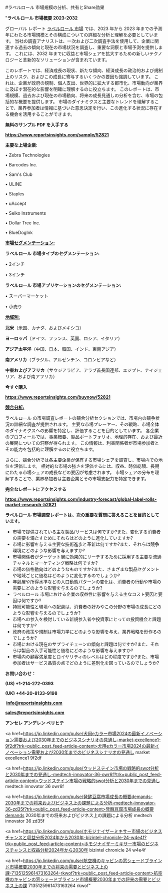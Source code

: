 #ラベルロール 市場規模の分析、共有とShare効果

"<strong>ラベルロール 市場概要 2023-2032</strong>

グローバル レポート <a href=https://www.reportsinsights.com/sample/52821>ラベルロール 市場</a> では、2023 年から 2023 年までの予測年にわたる市場規模とその構成についての詳細な分析と理解を必要としています。 当社の調査アナリストは、一次および二次調査手法を使用して、企業に関連する過去の傾向と現在の市場状況を調査し、重要な洞察と市場予測を提供します。 これには、2032 年までに収益と市場シェアを拡大​​するための新しいテクノロジーと革新的なソリューションが含まれています。

このレポートでは、経済成長の現状、新たな傾向、経済成長の政治的および規制上のリスク、およびこの成長に寄与するいくつかの要因も強調しています。 これは、企業が政府の規制、個人支出、世界的に拡大する都市化、市場動向が業界に及ぼす潜在的な影響を明確に理解するのに役立ちます。 このレポートは、市場規模、過去および現在の市場動向、将来の成長見通しの分析を含む、市場の包括的な概要を提供します。 市場のダイナミクスと主要なトレンドを理解することで、業界参加者は情報に基づいた意思決定を行い、この進化する状況に存在する機会を活用することができます。

<strong><b>無料のサンプル PDF を入手する</b></strong>

<a href=https://www.reportsinsights.com/sample/52821><strong><u>https://www.reportsinsights.com/sample/52821</u></strong></a>

<strong>主要な上場企業:</strong>

• Zebra Technologies

• Barcodes  Inc.

• Sam's Club

• ULINE

• Staples

• uAccept

• Seiko Instruments

• Dollar Tree  Inc.

• BlueDogInk

<strong><u>市場セグメンテーション</u></strong><strong><u>:</u></strong>

<strong>ラベルロール 市場タイプのセグメンテーション:</strong>

• 2インチ

• 3インチ

<strong>ラベルロール 市場アプリケーションのセグメンテーション:</strong>

• スーパーマーケット

• 小売り

<strong><u>地域別</u></strong><strong><u>:</u></strong>

<strong>北米</strong>（米国、カナダ、およびメキシコ）

<strong>ヨーロッパ</strong>（ドイツ、フランス、英国、ロシア、イタリア）

<strong>アジア太平洋</strong>（中国、日本、韓国、インド、東南アジア）

<strong>南アメリカ</strong>（ブラジル、アルゼンチン、コロンビアなど）

<strong>中東およびアフリカ</strong>（サウジアラビア、アラブ首長国連邦、エジプト、ナイジェリア、および南アフリカ）

<strong>今すぐ購入</strong>

<a href=https://www.reportsinsights.com/buynow/52821><strong><u>https://www.reportsinsights.com/buynow/52821</u></strong></a>

<strong><u>競合分析:</u></strong>

ラベルロール の市場調査レポートの競合分析セクションでは、市場内の競争状況の詳細な調査が提供されます。 主要な市場プレーヤー、その戦略、市場全体のダイナミクスへの影響を特定し、評価することを目的としています。 各企業のプロフィールでは、事業概要、製品ポートフォリオ、地理的存在、および最近の展開についての洞察が得られます。 この情報は、利害関係者が市場参加者とその能力を包括的に理解するのに役立ちます。

さらに、競合分析では各主要企業が保有する市場シェアを調査し、市場内での地位を評価します。 相対的な市場の強さを評価するには、収益、時価総額、長期にわたる市場シェアの成長などの要因が考慮されます。 市場シェアの分布を理解することで、業界参加者は主要企業とその市場支配力を特定できます。

<strong>完全なレポートにアクセスする</strong>

<a href=https://www.reportsinsights.com/industry-forecast/global-label-rolls-market-research-52821><strong><u><b>https://www.reportsinsights.com/industry-forecast/global-label-rolls-market-research-52821</b></u></strong></a>

<strong><b>ラベルロール 市場調査レポートは、次の重要な質問に答えることを目的としています。</b></strong>
<ul>
  <li>市場で提供されている主な製品/サービスは何ですか?また、変化する消費者の需要を満たすためにそれらはどのように進化していますか?</li>
  <li>市場に影響を与える主要な技術進歩と革新は何ですか?また、それらは競争環境にどのような影響を与えますか?</li>
  <li>市場関係者がターゲット層に効果的にリーチするために採用する主要な流通チャネルとマーケティング戦略は何ですか?</li>
  <li>市場の価格動向はどのようなものですか?また、さまざまな製品セグメントや地域ごとに価格はどのように変化するのでしょうか?</li>
  <li>年齢層や所得水準などの人口動態パターンの変化は、消費者の行動や市場の需要にどのような影響を与えるのでしょうか?</li>
  <li>ラベルロール 市場における企業の収益性に影響を与える主なコスト要因と要因は何ですか?</li>
  <li>持続可能性と環境への配慮は、消費者の好みやこの分野の市場の成長にどのような影響を与えるのでしょうか?</li>
  <li>市場への参入を検討している新規参入者や投資家にとっての投資機会と課題は何ですか?</li>
  <li>政府の政策や規制は市場力学にどのような影響を与え、業界戦略を形作るのでしょうか?</li>
  <li>市場における現在のサプライチェーンの傾向と課題は何ですか?また、それらは製品の入手可能性と価格にどのような影響を与えますか?</li>
  <li>市場内の顧客満足度とロイヤリティのレベルはどの程度ですか?また、市場参加者はサービス品質の点でどのように差別化を図っているのでしょうか?</li>
</ul>
<strong>お問い合わせ：</strong>

<strong>(US) +1-214-272-0393</strong>

<strong>(UK) +44-20-8133-9198</strong>

<strong> </strong><a href=info@reportsinsights.com><strong><u>info@reportsinsights.com</u></strong></a>

<a href=sales@reportsinsights.com><strong><u>sales@reportsinsights.com</u></strong></a>

<strong>アンセレ アンデレン ベリヒテ</strong>

<a href=https://jp.linkedin.com/pulse/犬用eカラー市場2024の最新イノベーション需要および2030年までのビジネスシナリオの見通し-market-excellence1-9f2df?trk=public_post_feed-article-content>犬用eカラー市場2024の最新イノベーション需要および2030年までのビジネスシナリオの見通し market excellence1 9f2df</a>

<a href=https://jp.linkedin.com/pulse/ウッドステイン市場の戦略的swot分析と2030年までの見通し-medtech-innovator-36-owr6f?trk=public_post_feed-article-content>ウッドステイン市場の戦略的swot分析と2030年までの見通し medtech innovator 36 owr6f</a>

<a href=https://jp.linkedin.com/pulse/発酵豆腐市場成長の概要demands-2030年までの将来およびビジネス上の課題による分析-medtech-innovator-36-zd35f?trk=public_post_feed-article-content>発酵豆腐市場成長の概要demands 2030年までの将来およびビジネス上の課題による分析 medtech innovator 36 zd35f</a>

<a href=https://jp.linkedin.com/pulse/ホモジナイザーミキサー市場のビジネスチャンスと収益分析2024年から2030年-bizintel-chronicle-24-w4e4f?trk=public_post_feed-article-content>ホモジナイザーミキサー市場のビジネスチャンスと収益分析2024年から2030年 bizintel chronicle 24 w4e4f</a>

<a href=https://jp.linkedin.com/pulse/航空機のキャビンの窓シェードブラインド市場概要2030年までの将来の需要とビジネス上の課-7135125961473163264-rkwof?trk=public_post_feed-article-content>航空機のキャビンの窓シェードブラインド市場概要2030年までの将来の需要とビジネス上の課 7135125961473163264 rkwof</a>"
